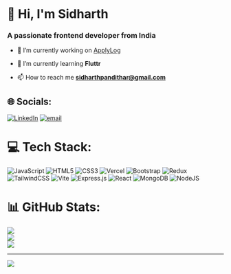 # 💫 Hi, I'm Sidharth
<h3>A passionate frontend developer from India</h3>

- 🔭 I’m currently working on [ApplyLog](https://github.com/sidharthpandithar/apply-log)

- 🌱 I’m currently learning **Fluttr**

- 📫 How to reach me **sidharthpandithar@gmail.com**


## 🌐 Socials:
[![LinkedIn](https://img.shields.io/badge/LinkedIn-%230077B5.svg?logo=linkedin&logoColor=white)](https://linkedin.com/in/sidharth-pandithar) [![email](https://img.shields.io/badge/Email-D14836?logo=gmail&logoColor=white)](mailto:sidharthpandithar@gmail.com) 

# 💻 Tech Stack:
![JavaScript](https://img.shields.io/badge/javascript-%23323330.svg?style=for-the-badge&logo=javascript&logoColor=%23F7DF1E) ![HTML5](https://img.shields.io/badge/html5-%23E34F26.svg?style=for-the-badge&logo=html5&logoColor=white) ![CSS3](https://img.shields.io/badge/css3-%231572B6.svg?style=for-the-badge&logo=css3&logoColor=white) ![Vercel](https://img.shields.io/badge/vercel-%23000000.svg?style=for-the-badge&logo=vercel&logoColor=white) ![Bootstrap](https://img.shields.io/badge/bootstrap-%238511FA.svg?style=for-the-badge&logo=bootstrap&logoColor=white) ![Redux](https://img.shields.io/badge/redux-%23593d88.svg?style=for-the-badge&logo=redux&logoColor=white) ![TailwindCSS](https://img.shields.io/badge/tailwindcss-%2338B2AC.svg?style=for-the-badge&logo=tailwind-css&logoColor=white) ![Vite](https://img.shields.io/badge/vite-%23646CFF.svg?style=for-the-badge&logo=vite&logoColor=white) ![Express.js](https://img.shields.io/badge/express.js-%23404d59.svg?style=for-the-badge&logo=express&logoColor=%2361DAFB) ![React](https://img.shields.io/badge/react-%2320232a.svg?style=for-the-badge&logo=react&logoColor=%2361DAFB) ![MongoDB](https://img.shields.io/badge/MongoDB-%234ea94b.svg?style=for-the-badge&logo=mongodb&logoColor=white) ![NodeJS](https://img.shields.io/badge/node.js-6DA55F?style=for-the-badge&logo=node.js&logoColor=white)
# 📊 GitHub Stats:
![](https://github-readme-stats.vercel.app/api?username=sidharthpandithar&theme=dark&hide_border=false&include_all_commits=false&count_private=false)<br/>
![](https://nirzak-streak-stats.vercel.app/?user=sidharthpandithar&theme=dark&hide_border=false)<br/>
![](https://github-readme-stats.vercel.app/api/top-langs/?username=sidharthpandithar&theme=dark&hide_border=false&include_all_commits=false&count_private=false&layout=compact)

---
[![](https://visitcount.itsvg.in/api?id=sidharthpandithar&icon=0&color=0)](https://visitcount.itsvg.in)

<!-- Proudly created with GPRM ( https://gprm.itsvg.in ) -->
